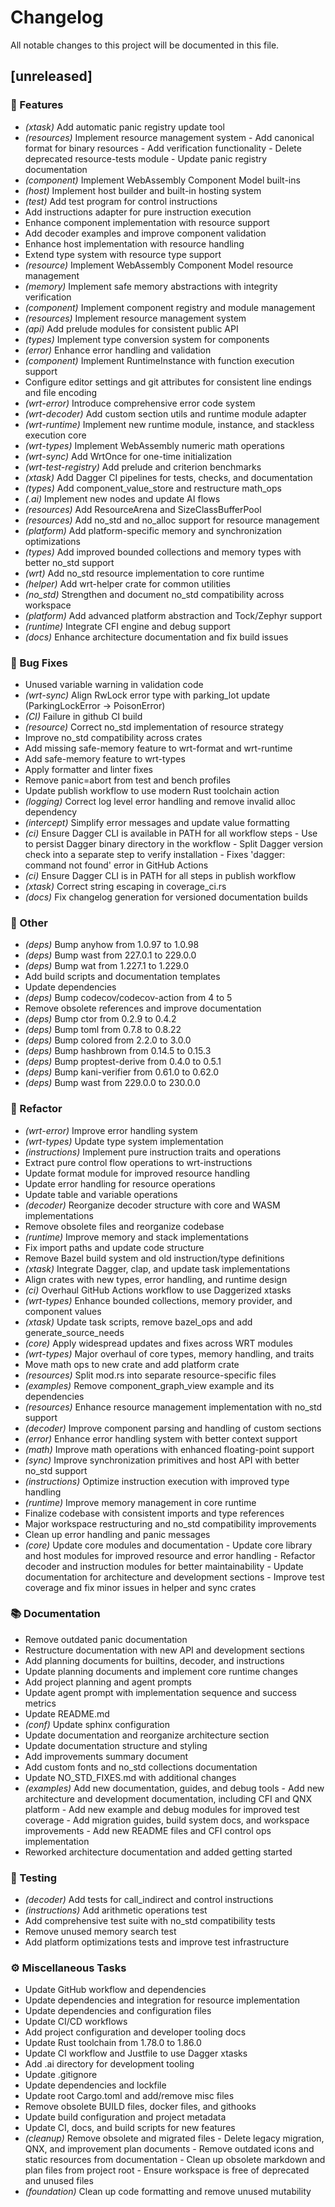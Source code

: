 # Changelog

All notable changes to this project will be documented in this file.

## [unreleased]

### 🚀 Features

- *(xtask)* Add automatic panic registry update tool
- *(resources)* Implement resource management system - Add canonical format for binary resources - Add verification functionality - Delete deprecated resource-tests module - Update panic registry documentation
- *(component)* Implement WebAssembly Component Model built-ins
- *(host)* Implement host builder and built-in hosting system
- *(test)* Add test program for control instructions
- Add instructions adapter for pure instruction execution
- Enhance component implementation with resource support
- Add decoder examples and improve component validation
- Enhance host implementation with resource handling
- Extend type system with resource type support
- *(resource)* Implement WebAssembly Component Model resource management
- *(memory)* Implement safe memory abstractions with integrity verification
- *(component)* Implement component registry and module management
- *(resources)* Implement resource management system
- *(api)* Add prelude modules for consistent public API
- *(types)* Implement type conversion system for components
- *(error)* Enhance error handling and validation
- *(component)* Implement RuntimeInstance with function execution support
- Configure editor settings and git attributes for consistent line endings and file encoding
- *(wrt-error)* Introduce comprehensive error code system
- *(wrt-decoder)* Add custom section utils and runtime module adapter
- *(wrt-runtime)* Implement new runtime module, instance, and stackless execution core
- *(wrt-types)* Implement WebAssembly numeric math operations
- *(wrt-sync)* Add WrtOnce for one-time initialization
- *(wrt-test-registry)* Add prelude and criterion benchmarks
- *(xtask)* Add Dagger CI pipelines for tests, checks, and documentation
- *(types)* Add component_value_store and restructure math_ops
- *(.ai)* Implement new nodes and update AI flows
- *(resources)* Add ResourceArena and SizeClassBufferPool
- *(resources)* Add no_std and no_alloc support for resource management
- *(platform)* Add platform-specific memory and synchronization optimizations
- *(types)* Add improved bounded collections and memory types with better no_std support
- *(wrt)* Add no_std resource implementation to core runtime
- *(helper)* Add wrt-helper crate for common utilities
- *(no_std)* Strengthen and document no_std compatibility across workspace
- *(platform)* Add advanced platform abstraction and Tock/Zephyr support
- *(runtime)* Integrate CFI engine and debug support
- *(docs)* Enhance architecture documentation and fix build issues

### 🐛 Bug Fixes

- Unused variable warning in validation code
- *(wrt-sync)* Align RwLock error type with parking_lot update (ParkingLockError -> PoisonError)
- *(CI)* Failure in github CI build
- *(resource)* Correct no_std implementation of resource strategy
- Improve no_std compatibility across crates
- Add missing safe-memory feature to wrt-format and wrt-runtime
- Add safe-memory feature to wrt-types
- Apply formatter and linter fixes
- Remove panic=abort from test and bench profiles
- Update publish workflow to use modern Rust toolchain action
- *(logging)* Correct log level error handling and remove invalid alloc dependency
- *(intercept)* Simplify error messages and update value formatting
- *(ci)* Ensure Dagger CLI is available in PATH for all workflow steps - Use  to persist Dagger binary directory in the workflow - Split Dagger version check into a separate step to verify installation - Fixes 'dagger: command not found' error in GitHub Actions
- *(ci)* Ensure Dagger CLI is in PATH for all steps in publish workflow
- *(xtask)* Correct string escaping in coverage_ci.rs
- *(docs)* Fix changelog generation for versioned documentation builds

### 💼 Other

- *(deps)* Bump anyhow from 1.0.97 to 1.0.98
- *(deps)* Bump wast from 227.0.1 to 229.0.0
- *(deps)* Bump wat from 1.227.1 to 1.229.0
- Add build scripts and documentation templates
- Update dependencies
- *(deps)* Bump codecov/codecov-action from 4 to 5
- Remove obsolete references and improve documentation
- *(deps)* Bump ctor from 0.2.9 to 0.4.2
- *(deps)* Bump toml from 0.7.8 to 0.8.22
- *(deps)* Bump colored from 2.2.0 to 3.0.0
- *(deps)* Bump hashbrown from 0.14.5 to 0.15.3
- *(deps)* Bump proptest-derive from 0.4.0 to 0.5.1
- *(deps)* Bump kani-verifier from 0.61.0 to 0.62.0
- *(deps)* Bump wast from 229.0.0 to 230.0.0

### 🚜 Refactor

- *(wrt-error)* Improve error handling system
- *(wrt-types)* Update type system implementation
- *(instructions)* Implement pure instruction traits and operations
- Extract pure control flow operations to wrt-instructions
- Update format module for improved resource handling
- Update error handling for resource operations
- Update table and variable operations
- *(decoder)* Reorganize decoder structure with core and WASM implementations
- Remove obsolete files and reorganize codebase
- *(runtime)* Improve memory and stack implementations
- Fix import paths and update code structure
- Remove Bazel build system and old instruction/type definitions
- *(xtask)* Integrate Dagger, clap, and update task implementations
- Align crates with new types, error handling, and runtime design
- *(ci)* Overhaul GitHub Actions workflow to use Daggerized xtasks
- *(wrt-types)* Enhance bounded collections, memory provider, and component values
- *(xtask)* Update task scripts, remove bazel_ops and add generate_source_needs
- *(core)* Apply widespread updates and fixes across WRT modules
- *(wrt-types)* Major overhaul of core types, memory handling, and traits
- Move math ops to new crate and add platform crate
- *(resources)* Split mod.rs into separate resource-specific files
- *(examples)* Remove component_graph_view example and its dependencies
- *(resources)* Enhance resource management implementation with no_std support
- *(decoder)* Improve component parsing and handling of custom sections
- *(error)* Enhance error handling system with better context support
- *(math)* Improve math operations with enhanced floating-point support
- *(sync)* Improve synchronization primitives and host API with better no_std support
- *(instructions)* Optimize instruction execution with improved type handling
- *(runtime)* Improve memory management in core runtime
- Finalize codebase with consistent imports and type references
- Major workspace restructuring and no_std compatibility improvements
- Clean up error handling and panic messages
- *(core)* Update core modules and documentation - Update core library and host modules for improved resource and error handling - Refactor decoder and instruction modules for better maintainability - Update documentation for architecture and development sections - Improve test coverage and fix minor issues in helper and sync crates

### 📚 Documentation

- Remove outdated panic documentation
- Restructure documentation with new API and development sections
- Add planning documents for builtins, decoder, and instructions
- Update planning documents and implement core runtime changes
- Add project planning and agent prompts
- Update agent prompt with implementation sequence and success metrics
- Update README.md
- *(conf)* Update sphinx configuration
- Update documentation and reorganize architecture section
- Update documentation structure and styling
- Add improvements summary document
- Add custom fonts and no_std collections documentation
- Update NO_STD_FIXES.md with additional changes
- *(examples)* Add new documentation, guides, and debug tools - Add new architecture and development documentation, including CFI and QNX platform - Add new example and debug modules for improved test coverage - Add migration guides, build system docs, and workspace improvements - Add new README files and CFI control ops implementation
- Reworked architecture documentation and added getting started

### 🧪 Testing

- *(decoder)* Add tests for call_indirect and control instructions
- *(instructions)* Add arithmetic operations test
- Add comprehensive test suite with no_std compatibility tests
- Remove unused memory search test
- Add platform optimizations tests and improve test infrastructure

### ⚙️ Miscellaneous Tasks

- Update GitHub workflow and dependencies
- Update dependencies and integration for resource implementation
- Update dependencies and configuration files
- Update CI/CD workflows
- Add project configuration and developer tooling docs
- Update Rust toolchain from 1.78.0 to 1.86.0
- Update CI workflow and Justfile to use Dagger xtasks
- Add .ai directory for development tooling
- Update .gitignore
- Update dependencies and lockfile
- Update root Cargo.toml and add/remove misc files
- Remove obsolete BUILD files, docker files, and githooks
- Update build configuration and project metadata
- Update CI, docs, and build scripts for new features
- *(cleanup)* Remove obsolete and migrated files - Delete legacy migration, QNX, and improvement plan documents - Remove outdated icons and static resources from documentation - Clean up obsolete markdown and plan files from project root - Ensure workspace is free of deprecated and unused files
- *(foundation)* Clean up code formatting and remove unused mutability

<!-- generated by git-cliff -->
